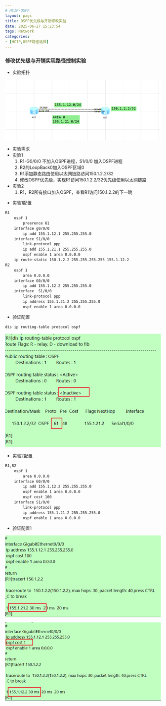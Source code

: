 ```yaml
---
# HCIP-OSPF
layout: pags
title: OSPF优先级与开销修改实验
date: 2025-06-27 15:23:54
tags: Network
categories: 
- [HCIP,OSPF路径选择]
---
```


### 修改优先级与开销实现路径控制实验

- 实验拓扑
  
![命令](../imgs/OSPF/修改优先级与开销实现路径控制实验拓扑.png)

- 实验需求  
- 实验1
  1. R1-G0/0/0 不加入OSPF进程，S1/0/0 加入OSPF进程
  2. R2的LoopBack0加入OSPF区域0
  3. R1添加静态路由使用以太网链路访问150.1.2.2/32
  4. 修改OSPF优先级，实现R1访问150.1.2.2/32优先级使用以太网链路
- 实验2
   1. R1，R2所有接口加入OSPF，查看R1访问150.1.2.2的下一跳  
<!-- more -->
- 实验1配置

```bash
R1
    ospf 1 
        preerence 61
    interface g0/0/0 
        ip add 155.1.12.1 255.255.255.0
    interface S1/0/0 
        link-protocol ppp
        ip add 155.1.21.1 255.255.255.0
        ospf enable 1 area 0.0.0.0
    ip route-static 150.1.2.2 255.255.255.255 155.1.12.2
R2
    ospf 1
        area 0.0.0.0
    interface G0/0/0 
        ip add 155.1.12.2 255.255.255.0
    interface  S1/0/0 
        link-protocol ppp
        ip address 155.1.21.2 255.255.255.0
        ospf enable 1 area 0.0.0.0
```

- 验证配置

```bash
dis ip routing-table protocol ospf 
```

![命令](../imgs/OSPF/优先级修改.png)

- 实验2配置
  
```bash
R1,R2
    ospf 1
        area 0.0.0.0
    interface G0/0/0 
        ip add 155.1.12.2 255.255.255.0
        ospf enable 1 area 0.0.0.0
        ospf cost 100
    interface S1/0/0 
        link-protocol ppp
        ip address 155.1.21.2 255.255.255.0
        ospf enable 1 area 0.0.0.0
```

- 验证配置1

![命令](../imgs/OSPF/验证开销1.png)

![命令](../imgs/OSPF/验证开销2.png)





